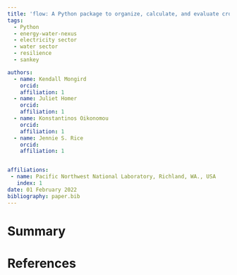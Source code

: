 ```yaml
---
title: 'flow: A Python package to organize, calculate, and evaluate cross-sectoral dependencies'
tags:
  - Python
  - energy-water-nexus
  - electricity sector
  - water sector
  - resilience
  - sankey

authors:
  - name: Kendall Mongird
    orcid:
    affiliation: 1
  - name: Juliet Homer
    orcid:
    affiliation: 1
  - name: Konstantinos Oikonomou
    orcid:
    affiliation: 1
  - name: Jennie S. Rice
    orcid:
    affiliation: 1


affiliations:
 - name: Pacific Northwest National Laboratory, Richland, WA., USA
   index: 1
date: 01 February 2022
bibliography: paper.bib
---
```


# Summary


# References
